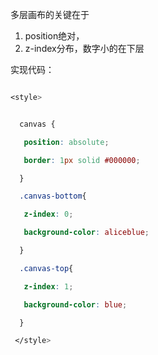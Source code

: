 多层画布的关键在于

1. position绝对，
2. z-index分布，数字小的在下层



实现代码：

```css

<style>


  canvas {

   position: absolute;

   border: 1px solid #000000;

  }

  .canvas-bottom{

   z-index: 0;

   background-color: aliceblue;

  }

  .canvas-top{

   z-index: 1;

   background-color: blue;

  }

 </style>
```

